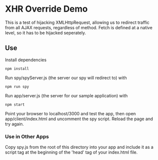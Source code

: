 # XHR Override Demo

This is a test of hijacking XMLHttpRequest, allowing us to redirect traffic from all AJAX requests, regardless of method. Fetch is defined at a native level, so it has to be hijacked seperately.

## Use
Install dependencies
```
npm install
```

Run spy/spyServer.js (the server our spy will redirect to) with 
```
npm run spy
```

Run app/server.js (the server for our sample application) with 
```
npm start
```

Point your browser to localhost/3000 and test the app, then open app/client/index.html and uncomment the spy script.
Reload the page and try again.


### Use in Other Apps

Copy spy.js  from the root of this directory into your app and include it as a script tag at the beginning of the 'head' tag of your index.html file.